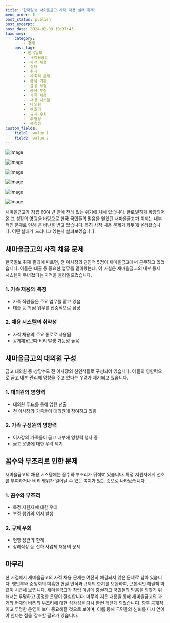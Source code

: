 ```yaml
---
title: '한국일보 새마을금고 사적 채용 실태 취재'
menu_order: 1
post_status: publish
post_excerpt: 
post_date: 2024-02-09 19:37:43
taxonomy:
    category:
        - 경제
    post_tag:
        - 한국일보
        -  새마을금고
        -  사적 채용
        -  실태
        -  취재
        -  사회적 문제
        -  금융 기관
        -  금융 부정
        -  금융 부실
        -  가족 채용
        -  채용 시스템
        -  대의원
        -  부조리
        -  규제 우회
        -  투명성
        -  공정성
custom_fields:
    field1: value 1
    field2: value 2
---
```


![Image](https://imgnews.pstatic.net/image/469/2024/02/09/0000784716_001_20240209154101523.jpg?type=w647)

![Image](https://imgnews.pstatic.net/image/469/2024/02/09/0000784716_002_20240209154101565.jpg?type=w647)

![Image](https://imgnews.pstatic.net/image/469/2024/02/09/0000784716_003_20240209154101597.jpg?type=w647)

![Image](https://imgnews.pstatic.net/image/469/2024/02/09/0000784716_004_20240209154101628.jpg?type=w647)

![Image](https://imgnews.pstatic.net/image/469/2024/02/09/0000784716_005_20240209154101653.png?type=w647)

![Image](https://imgnews.pstatic.net/image/469/2024/02/09/0000784716_006_20240209154101686.jpg?type=w647)

새마을금고가 창립 60여 년 만에 전례 없는 위기에 처해 있습니다. 글로벌하게 확장되어 온 그 성장의 영광을 바탕으로 한국 국민들의 믿음을 얻었던 새마을금고가 이제는 내부적인 문제로 인해 큰 비난을 받고 있습니다. 특히 사적 채용 문제가 화두에 올라왔습니다. 
어떤 실태가 드러나고 있는지 살펴보겠습니다.
## 새마을금고의 사적 채용 문제
한국일보 취재 결과에 따르면, 전 이사장의 친인척 5명이 새마을금고에서 근무하고 있었습니다. 이들은 대출 등 중요한 업무를 맡아왔는데, 이 사실은 새마을금고의 내부 통제 시스템이 무너졌다는 지적을 불러일으켰습니다.
### 1. 가족 채용의 특징
- 가족 직원들은 주요 업무를 맡고 있음
- 대출 등 핵심 업무를 집중적으로 담당
### 2. 채용 시스템의 취약성
- 사적 채용의 주요 통로로 사용됨
- 공개채용보다 비리 발생 가능성 높음
## 새마을금고의 대의원 구성
금고 대의원 중 상당수도 전 이사장의 친인척들로 구성되어 있습니다. 이들의 영향력으로 금고 내부 관리에 영향을 주고 있다는 우려가 제기되고 있습니다.
### 1. 대의원의 영향력
- 대의원 투표를 통해 임원 선출
- 전 이사장의 가족들이 대의원에 참여하고 있음
### 2. 가족 구성원의 영향력
- 이사장의 가족들이 금고 내부에 영향력 행사 중
- 금고 운영에 대한 우려 제기
## 꼼수와 부조리로 인한 문제
새마을금고의 채용 시스템에는 꼼수와 부조리가 뒤섞여 있습니다. 특정 지원자에게 선호를 부여하거나 비리 행위가 일어날 수 있는 여지가 있는 것으로 나타났습니다.
### 1. 꼼수와 부조리
- 특정 지원자에 대한 우대
- 부정 행위의 여지 발생
### 2. 규제 우회
- 현행 정관의 한계
- 장례식장 등 산하 사업체 채용의 문제
## 마무리
현 시점에서 새마을금고의 사적 채용 문제는 여전히 해결되지 않은 문제로 남아 있습니다. 행안부와 중앙회의 미흡한 현실 인식과 규제의 한계를 보완하여, 근본적인 해결책 마련이 시급해 보입니다. 새마을금고가 창립 이념에 충실하고 국민들의 믿음을 되찾기 위해서는 투명하고 공정한 운영이 절실합니다.
마무리 지은 내용을 통해 새마을금고의 과거와 현재의 비리와 부조리에 대한 심각성을 다시 한번 깨닫게 되었습니다. 향후 공개적이고 투명한 운영이 보다 중요해질 것으로 보이며, 이를 통해 국민들의 신뢰를 다시 얻어야 한다는 점을 강조할 필요가 있습니다.
